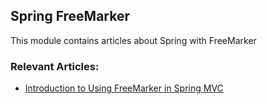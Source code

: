 ## Spring FreeMarker

This module contains articles about Spring with FreeMarker

### Relevant Articles:
- [Introduction to Using FreeMarker in Spring MVC](https://www.baeldung.com/freemarker-in-spring-mvc-tutorial)
